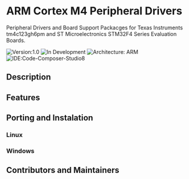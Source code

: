 
# ARM Cortex M4 Peripheral Drivers 

Peripheral Drivers and Board Support Packacges for Texas Instruments tm4c123gh6pm and ST Microelectronics STM32F4 Series Evaluation Boards.


![Version:1.0](https://img.shields.io/badge/Version-1.0-green.svg)
![In Development](https://img.shields.io/badge/Status-In%20Development-orange.svg)
![Architecture: ARM](https://img.shields.io/badge/Arch-ARM-blue.svg)
![IDE:Code-Composer-Studio8](https://img.shields.io/badge/Ide-ccs8-red.svg)

## Description



## Features


## Porting and Instalation


### Linux


### Windows


## Contributors and Maintainers


